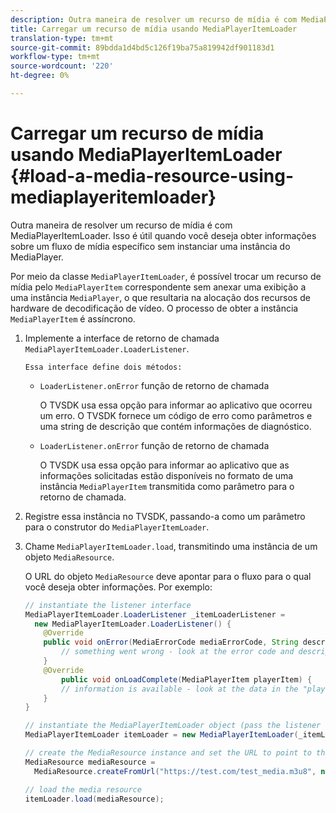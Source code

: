 ```yaml
---
description: Outra maneira de resolver um recurso de mídia é com MediaPlayerItemLoader. Isso é útil quando você deseja obter informações sobre um fluxo de mídia específico sem instanciar uma instância do MediaPlayer.
title: Carregar um recurso de mídia usando MediaPlayerItemLoader
translation-type: tm+mt
source-git-commit: 89bdda1d4bd5c126f19ba75a819942df901183d1
workflow-type: tm+mt
source-wordcount: '220'
ht-degree: 0%

---
```



# Carregar um recurso de mídia usando MediaPlayerItemLoader {#load-a-media-resource-using-mediaplayeritemloader}

Outra maneira de resolver um recurso de mídia é com MediaPlayerItemLoader. Isso é útil quando você deseja obter informações sobre um fluxo de mídia específico sem instanciar uma instância do MediaPlayer.

Por meio da classe `MediaPlayerItemLoader`, é possível trocar um recurso de mídia pelo `MediaPlayerItem` correspondente sem anexar uma exibição a uma instância `MediaPlayer`, o que resultaria na alocação dos recursos de hardware de decodificação de vídeo. O processo de obter a instância `MediaPlayerItem` é assíncrono.

1. Implemente a interface de retorno de chamada `MediaPlayerItemLoader.LoaderListener`.

       Essa interface define dois métodos:
   
   * `LoaderListener.onError` função de retorno de chamada

      O TVSDK usa essa opção para informar ao aplicativo que ocorreu um erro. O TVSDK fornece um código de erro como parâmetros e uma string de descrição que contém informações de diagnóstico.

   * `LoaderListener.onError` função de retorno de chamada

      O TVSDK usa essa opção para informar ao aplicativo que as informações solicitadas estão disponíveis no formato de uma instância `MediaPlayerItem` transmitida como parâmetro para o retorno de chamada.

1. Registre essa instância no TVSDK, passando-a como um parâmetro para o construtor do `MediaPlayerItemLoader`.
1. Chame `MediaPlayerItemLoader.load`, transmitindo uma instância de um objeto `MediaResource`.

   O URL do objeto `MediaResource` deve apontar para o fluxo para o qual você deseja obter informações. Por exemplo:

   ```java
   // instantiate the listener interface 
   MediaPlayerItemLoader.LoaderListener _itemLoaderListener = 
     new MediaPlayerItemLoader.LoaderListener() { 
       @Override 
       public void onError(MediaErrorCode mediaErrorCode, String description) { 
           // something went wrong - look at the error code and description 
       } 
       @Override 
           public void onLoadComplete(MediaPlayerItem playerItem) { 
           // information is available - look at the data in the "playerItem" object 
       } 
   } 
   
   // instantiate the MediaPlayerItemLoader object (pass the listener as parameter) 
   MediaPlayerItemLoader itemLoader = new MediaPlayerItemLoader(_itemLoaderListener); 
   
   // create the MediaResource instance and set the URL to point to the actual media stream 
   MediaResource mediaResource =  
     MediaResource.createFromUrl("https://test.com/test_media.m3u8", null); 
   
   // load the media resource 
   itemLoader.load(mediaResource); 
   ```

